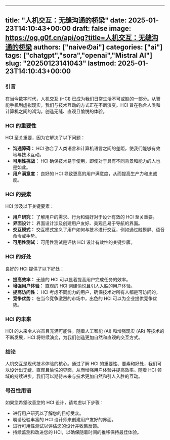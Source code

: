 
---
title: "人机交互：无缝沟通的桥梁"
date: 2025-01-23T14:10:43+00:00
draft: false
image: https://og.g0f.cn/api/og?title=人机交互：无缝沟通的桥梁
authors: ["naiveのai"]
categories: ["ai"]
tags: ["chatgpt","sora","openai","Mistral AI"]
slug: "20250123141043"
lastmod: 2025-01-23T14:10:43+00:00
---
### 引言

在当今数字时代，人机交互 (HCI) 已成为我们日常生活不可或缺的一部分。从智能手机到虚拟现实，我们与技术互动的方式正在不断演变。HCI 旨在弥合人类和计算机之间的鸿沟，创造无缝、直观且愉悦的体验。

### HCI 的重要性

HCI 至关重要，因为它解决了以下问题：

- **沟通障碍：** HCI 弥合了人类语言和计算机语言之间的差距，使我们能够有效地与技术互动。
- **可用性挑战：** HCI 确保技术易于使用，即使对于具有不同背景和能力的人也是如此。
- **用户满意度：** 良好的 HCI 导致更高的用户满意度，从而提高生产力和忠诚度。

### HCI 的要素

HCI 涉及以下关键要素：

- **用户研究：** 了解用户的需求、行为和偏好对于设计有效的 HCI 至关重要。
- **界面设计：** 界面设计涉及创建用户友好、美观且易于导航的界面。
- **交互模式：** 交互模式定义了用户如何与技术进行交互，例如通过触摸屏、语音命令或手势。
- **可用性测试：** 可用性测试是评估 HCI 设计有效性的关键步骤。

### HCI 的好处

良好的 HCI 提供了以下好处：

- **提高效率：** 无缝的 HCI 可以显着提高用户完成任务的效率。
- **增强用户体验：** 直观的 HCI 创建愉悦且引人入胜的用户体验。
- **提高访问性：** HCI 考虑不同能力的用户，确保技术对所有人都是可访问的。
- **竞争优势：** 在当今竞争激烈的市场中，出色的 HCI 可以为企业提供竞争优势。

### HCI 的未来

HCI 的未来令人兴奋且充满可能性。随着人工智能 (AI) 和增强现实 (AR) 等技术的不断发展，HCI 将继续演变，为我们创造更加自然和直观的交互方式。

### 结论

人机交互是现代技术体验的核心。通过了解 HCI 的重要性、要素和好处，我们可以设计出无缝、直观且愉悦的界面，从而增强用户体验并提高效率。随着 HCI 领域的持续进步，我们可以期待未来与技术更加自然和引人入胜的互动。

### 号召性用语

如果您希望改善您的 HCI 设计，请考虑以下步骤：

- 进行用户研究以了解您的目标受众。
- 聘请经验丰富的 HCI 设计师来创建用户友好的界面。
- 进行可用性测试以评估您的设计并收集反馈。
- 持续监测和改进您的 HCI，以确保随着时间的推移保持最佳体验。